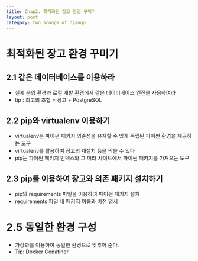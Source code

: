 ```yaml
---
title: Chap2. 최적화된 장고 환경 꾸미기
layout: post
category: two scoops of django
---
```

# 최적화된 장고 환경 꾸미기

## 2.1 같은 데이터베이스를 이용하라
- 실제 운영 환경과 로컬 개발 환경에서 같은 데이터베이스 엔진을 사용하여라
- tip : 최고의 조합 = 장고 + PostgreSQL

## 2.2 pip와 virtualenv 이용하기
- virtualenv는 파이썬 패키지 의존성을 유지할 수 있게 독립된 파이썬 환경을 제공하는 도구
- virtualenv를 활용하여 장고의 재설치 등을 막을 수 있다
- pip는 파이썬 패키지 인덱스와 그 미러 사이트에서 파이썬 패키지를 가져오는 도구

## 2.3 pip를 이용하여 장고와 의존 패키지 설치하기
- pip와 requirements 파일을 이용하여 파이썬 패키지 설치
- requirements 파일 내 패키지 이름과 버전 명시

# 2.5 동일한 환경 구성
- 가상화를 이용하여 동일한 환경으로 맞추어 준다.
- Tip: Docker Conatiner
